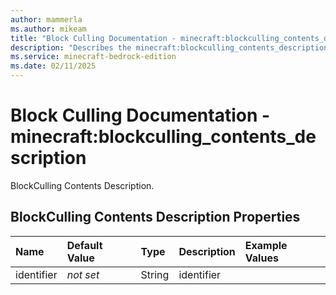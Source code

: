 ```yaml
---
author: mammerla
ms.author: mikeam
title: "Block Culling Documentation - minecraft:blockculling_contents_description"
description: "Describes the minecraft:blockculling_contents_description block culling"
ms.service: minecraft-bedrock-edition
ms.date: 02/11/2025 
---
```


# Block Culling Documentation - minecraft:blockculling_contents_description

BlockCulling Contents Description.


## BlockCulling Contents Description Properties

|Name       |Default Value |Type |Description |Example Values |
|:----------|:-------------|:----|:-----------|:------------- |
| identifier | *not set* | String | identifier |  | 